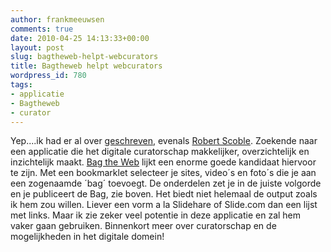 ```yaml
---
author: frankmeeuwsen
comments: true
date: 2010-04-25 14:13:33+00:00
layout: post
slug: bagtheweb-helpt-webcurators
title: Bagtheweb helpt webcurators
wordpress_id: 780
tags:
- applicatie
- Bagtheweb
- curator
---
```




Yep....ik had er al over [geschreven](/in-drie-stappen-naar-real-time-curators-graag/), evenals [Robert Scoble](http://scobleizer.com/2010/03/27/the-seven-needs-of-real-time-curators/). Zoekende naar een applicatie die het digitale curatorschap makkelijker, overzichtelijk en inzichtelijk maakt. [Bag the Web](http://bagtheweb.com/) lijkt een enorme goede kandidaat hiervoor te zijn. Met een bookmarklet selecteer je sites, video´s en foto´s die je aan een zogenaamde ´bag´ toevoegt. De onderdelen zet je in de juiste volgorde en je publiceert de Bag, zie boven. Het biedt niet helemaal de output zoals ik hem zou willen. Liever een vorm a la Slidehare of Slide.com dan een lijst met links. Maar ik zie zeker veel potentie in deze applicatie en zal hem vaker gaan gebruiken. Binnenkort meer over curatorschap en de mogelijkheden in het digitale domein!
